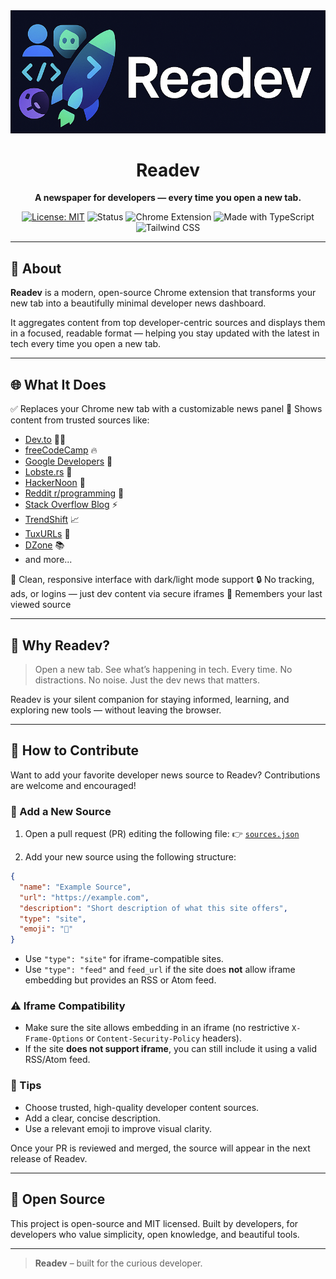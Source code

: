 
<div align="center">

<img src="images/logo.png" alt="Readev Logo" />

# Readev

**A newspaper for developers — every time you open a new tab.**

[![License: MIT](https://img.shields.io/badge/License-MIT-blue.svg)](https://opensource.org/licenses/MIT)
![Status](https://img.shields.io/badge/status-active-brightgreen)
![Chrome Extension](https://img.shields.io/badge/Chrome%20Extension-Coming%20Soon-orange)
![Made with TypeScript](https://img.shields.io/badge/Made%20with-TypeScript-3178c6?logo=typescript&logoColor=white)
![Tailwind CSS](https://img.shields.io/badge/Styled%20with-TailwindCSS-38b2ac?logo=tailwind-css&logoColor=white)

</div>

---

## 📰 About

**Readev** is a modern, open-source Chrome extension that transforms your new tab into a beautifully minimal developer news dashboard.

It aggregates content from top developer-centric sources and displays them in a focused, readable format — helping you stay updated with the latest in tech every time you open a new tab.

---

## 🌐 What It Does

✅ Replaces your Chrome new tab with a customizable news panel
📰 Shows content from trusted sources like:

- [Dev.to](https://dev.to) 👩‍💻
- [freeCodeCamp](https://www.freecodecamp.org/news/) 🔥
- [Google Developers](https://developers.googleblog.com/) 🧩
- [Lobste.rs](https://lobste.rs) 🦞
- [HackerNoon](https://hackernoon.com) 🚀
- [Reddit r/programming](https://www.reddit.com/r/programming/) 🤖
- [Stack Overflow Blog](https://stackoverflow.blog/) ⚡
- [TrendShift](https://trendshift.io) 📈
- [TuxURLs](https://tuxurls.com) 🐧
- [DZone](https://dzone.com) 📚
- and more...

🎨 Clean, responsive interface with dark/light mode support
🔒 No tracking, ads, or logins — just dev content via secure iframes
💾 Remembers your last viewed source

---

## 🎯 Why Readev?

> Open a new tab. See what’s happening in tech. Every time.
> No distractions. No noise. Just the dev news that matters.

Readev is your silent companion for staying informed, learning, and exploring new tools — without leaving the browser.

---

## 🤝 How to Contribute

Want to add your favorite developer news source to Readev? Contributions are welcome and encouraged!

### 🔗 Add a New Source

1. Open a pull request (PR) editing the following file:
   👉 [`sources.json`](https://github.com/AliYmn/readev/blob/main/src/sources.json)

2. Add your new source using the following structure:

```json
{
  "name": "Example Source",
  "url": "https://example.com",
  "description": "Short description of what this site offers",
  "type": "site",
  "emoji": "🧠"
}
```

- Use `"type": "site"` for iframe-compatible sites.
- Use `"type": "feed"` and `feed_url` if the site does **not** allow iframe embedding but provides an RSS or Atom feed.

### ⚠️ Iframe Compatibility

- Make sure the site allows embedding in an iframe (no restrictive `X-Frame-Options` or `Content-Security-Policy` headers).
- If the site **does not support iframe**, you can still include it using a valid RSS/Atom feed.

### 🚀 Tips

- Choose trusted, high-quality developer content sources.
- Add a clear, concise description.
- Use a relevant emoji to improve visual clarity.

Once your PR is reviewed and merged, the source will appear in the next release of Readev.

---

## 🧡 Open Source

This project is open-source and MIT licensed.
Built by developers, for developers who value simplicity, open knowledge, and beautiful tools.

---

> **Readev** – built for the curious developer.
